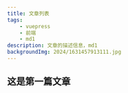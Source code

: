 ```yaml
---
title: 文章列表
tags:
    - vuepress
    - 前端
    - md1
description: 文章的描述信息，md1
backgroundImg: 2024/1631457913111.jpg
---
```


## 这是第一篇文章
